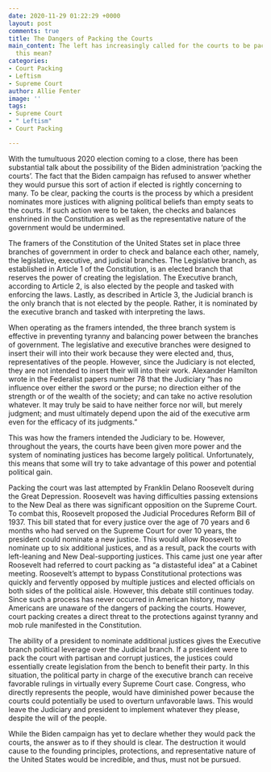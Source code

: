 ```yaml
---
date: 2020-11-29 01:22:29 +0000
layout: post
comments: true
title: The Dangers of Packing the Courts
main_content: The left has increasingly called for the courts to be packed, what would
  this mean?
categories:
- Court Packing
- Leftism
- Supreme Court
author: Allie Fenter
image: ''
tags:
- Supreme Court
- " Leftism"
- Court Packing

---
```

With the tumultuous 2020 election coming to a close, there has been substantial talk about the possibility of the Biden administration ‘packing the courts’. The fact that the Biden campaign has refused to answer whether they would pursue this sort of action if elected is rightly concerning to many. To be clear, packing the courts is the process by which a president nominates more justices with aligning political beliefs than empty seats to the courts. If such action were to be taken, the checks and balances enshrined in the Constitution as well as the representative nature of the government would be undermined.

The framers of the Constitution of the United States set in place three branches of government in order to check and balance each other, namely, the legislative, executive, and judicial branches. The Legislative branch, as established in Article 1 of the Constitution, is an elected branch that reserves the power of creating the legislation. The Executive branch, according to Article 2, is also elected by the people and tasked with enforcing the laws. Lastly, as described in Article 3, the Judicial branch is the only branch that is not elected by the people. Rather, it is nominated by the executive branch and tasked with interpreting the laws.

When operating as the framers intended, the three branch system is effective in preventing tyranny and balancing power between the branches of government. The legislative and executive branches were designed to insert their will into their work because they were elected and, thus, representatives of the people. However, since the Judiciary is not elected, they are not intended to insert their will into their work. Alexander Hamilton wrote in the Federalist papers number 78 that the Judiciary “has no influence over either the sword or the purse; no direction either of the strength or of the wealth of the society; and can take no active resolution whatever. It may truly be said to have neither force nor will, but merely judgment; and must ultimately depend upon the aid of the executive arm even for the efficacy of its judgments.”

This was how the framers intended the Judiciary to be. However, throughout the years, the courts have been given more power and the system of nominating justices has become largely political. Unfortunately, this means that some will try to take advantage of this power and potential political gain.

Packing the court was last attempted by Franklin Delano Roosevelt during the Great Depression. Roosevelt was having difficulties passing extensions to the New Deal as there was significant opposition on the Supreme Court. To combat this, Roosevelt proposed the Judicial Procedures Reform Bill of 1937. This bill stated that for every justice over the age of 70 years and 6 months who had served on the Supreme Court for over 10 years, the president could nominate a new justice. This would allow Roosevelt to nominate up to six additional justices, and as a result, pack the courts with left-leaning and New Deal-supporting justices. This came just one year after Roosevelt had referred to court packing as “a distasteful idea” at a Cabinet meeting. Roosevelt’s attempt to bypass Constitutional protections was quickly and fervently opposed by multiple justices and elected officials on both sides of the political aisle. However, this debate still continues today. Since such a process has never occurred in American history, many Americans are unaware of the dangers of packing the courts. However, court packing creates a direct threat to the protections against tyranny and mob rule manifested in the Constitution.

The ability of a president to nominate additional justices gives the Executive branch political leverage over the Judicial branch. If a president were to pack the court with partisan and corrupt justices, the justices could essentially create legislation from the bench to benefit their party. In this situation, the political party in charge of the executive branch can receive favorable rulings in virtually every Supreme Court case. Congress, who directly represents the people, would have diminished power because the courts could potentially be used to overturn unfavorable laws. This would leave the Judiciary and president to implement whatever they please, despite the will of the people.

While the Biden campaign has yet to declare whether they would pack the courts, the answer as to if they should is clear. The destruction it would cause to the founding principles, protections, and representative nature of the United States would be incredible, and thus, must not be pursued.